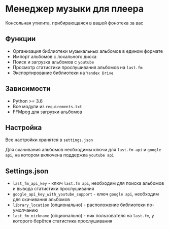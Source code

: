 # Менеджер музыки для плеера
Консольная утилита, прибирающаяся в вашей фонотека за вас

## Функции
- Организация библиотеки музыкальных альбомов в едином формате
- Импорт альбомов с локального диска
- Поиск и загрузка альбомов с `youtube`
- Просмотр статистики прослушивания альбомов на `last.fm`
- Экспортирование библиотеки на `Yandex Drive`

## Зависимости
- Python >= 3.6
- Все модули из `requirements.txt`
- FFMpeg для загрузки альбомов

## Настройка
Все настройки хранятся в `settings.json`

Для скачивания альбомов необходимы ключи для `last.fm api` и `google api`, на котором включена поддержка `youtube api`

## Settings.json
- `last_fm_api_key` - ключ `last.fm api`, необходим для поиска альбомов и вывода статистики прослушивания
- `google_api_key_with_youtube_support` - ключ `google api`, необходим для скачивания альбомов
- `library_location` (опционально) - расположение библиотеки по-умолчанию
- `last_fm_nickname` (опционально) - ник пользователя на `last.fm`, у которого берётся статистика прослушивания
